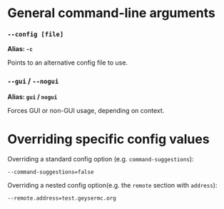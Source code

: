 # General command-line arguments

### `--config [file]`

**Alias: `-c`**

Points to an alternative config file to use.

### `--gui` / `--nogui`

**Alias: `gui` / `nogui`**

Forces GUI or non-GUI usage, depending on context.

# Overriding specific config values

Overriding a standard config option (e.g. `command-suggestions`):

`--command-suggestions=false`

Overriding a nested config option(e.g. the `remote` section with `address`):

`--remote.address=test.geysermc.org`

